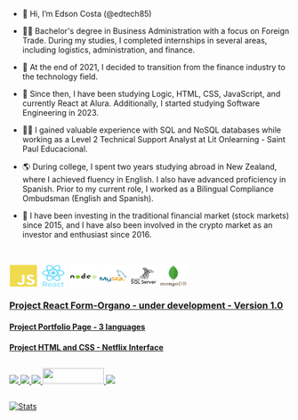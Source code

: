 - 👋 Hi, I’m Edson Costa (@edtech85)

- 👨‍🎓 Bachelor's degree in Business Administration with a focus on Foreign Trade. During my studies, I completed internships in several areas, including logistics, administration, and finance.

- 🌱 At the end of 2021, I decided to transition from the finance industry to the technology field.

- 👀 Since then, I have been studying Logic, HTML, CSS, JavaScript, and currently React at Alura. Additionally, I started studying Software Engineering in 2023.

- 👨‍💻 I gained valuable experience with SQL and NoSQL databases while working as a Level 2 Technical Support Analyst at Lit Onlearning - Saint Paul Educacional.

- 🌎 During college, I spent two years studying abroad in New Zealand, where I achieved fluency in English. I also have advanced proficiency in Spanish. Prior to my current role, I worked as a Bilingual Compliance Ombudsman (English and Spanish).

- 💱 I have been investing in the traditional financial market (stock markets) since 2015, and I have also been involved in the crypto market as an investor and enthusiast since 2016.


##

<div style="display: inline_block"><br>
  <img align="center" height="40" width="50"
    src="https://raw.githubusercontent.com/devicons/devicon/master/icons/javascript/javascript-plain.svg"
    alt="JavaScript" srcset="" />
  <img align="center" height="40" width="50"
    src="https://github.com/devicons/devicon/blob/master/icons/react/react-original-wordmark.svg" alt="ReactJS"
    srcset="" />
  <img align="center" height="40" width="50"
    src="https://github.com/devicons/devicon/blob/master/icons/nodejs/nodejs-original-wordmark.svg" alt="NodeJS"
    srcset="" />
  <img align="center" height="40" width="50"
    src="https://github.com/devicons/devicon/blob/master/icons/mysql/mysql-original-wordmark.svg" alt="MySQL"
    srcset="" />
  <img align="center" height="40" width="50"
    src="https://github.com/devicons/devicon/blob/master/icons/microsoftsqlserver/microsoftsqlserver-plain-wordmark.svg" alt="SQLServer"
    srcset="" />
  <img align="center" height="40" width="50"
    src="https://github.com/devicons/devicon/blob/master/icons/mongodb/mongodb-original-wordmark.svg" alt="MongoDB"
    srcset="" />
</div>



### <a href="https://form-organo.vercel.app/" target="_blank">Project React Form-Organo - under development - Version 1.0</a>

#### <a href="https://edtech85.github.io/portfolio/" target="_blank">Project Portfolio Page - 3 languages</a>

#### <a href="https://edtech85.github.io/OGFLIX/" target="_blank">Project HTML and CSS - Netflix Interface</a>

##

<div>
 <a href="https://api.whatsapp.com/send?phone=5551992002595" target="_blank"><img src="https://img.shields.io/badge/WhatsApp-25D366?style=for-the-badge&logo=whatsapp&logoColor=white" target="_blank">
<a href="https://github.com/edtech85" target="_blank"><img src="https://img.shields.io/badge/GitHub-100000?style=for-the-badge&logo=github&logoColor=white" target="_blank">
<a href="https://www.linkedin.com/in/criptoinvestidor85/" target="_blank"><img src="https://img.shields.io/badge/LinkedIn-0077B5?style=for-the-badge&logo=linkedin&logoColor=white" target="_blank">
<a href="https://www.behance.net/ed_tech" target="_blank"><img src="https://aleen42.github.io/badges/src/behance.svg" target="_blank" width="110.24" height="27.98">
<a href="https://www.instagram.com/criptoinvestidor85" target="_blank"><img src="https://img.shields.io/badge/Instagram-E4405F?style=for-the-badge&logo=instagram&logoColor=white" target="_blank"> 
</div>
  
##
  
<div>
<img src="https://github-readme-stats.vercel.app/api/top-langs/?username=edtech85&layout=compact&langs_count=16&theme=dracula" alt="Stats" height="180em" />
</div>
  
##




